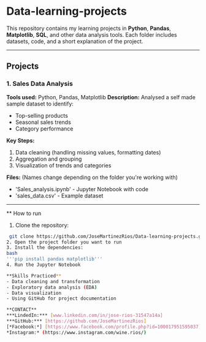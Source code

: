 # Data-learning-projects
This repository contains my learning projects in **Python**, **Pandas**, **Matplotlib**, **SQL**, and other data analysis tools.
Each folder includes datasets, code, and a short explanation of the project.

---

## Projects

### 1. Sales Data Analysis
**Tools used:** Python, Pandas, Matplotlib
**Description:**
Analysed a self made sample dataset to identify:
- Top-selling products
- Seasonal sales trends
- Category performance

**Key Steps:**
1. Data cleaning (handling missing values, formatting dates)
2. Aggregation and grouping
3. Visualization of trends and categories

**Files:**
(Names change depending on the folder you're working with)
- 'Sales_analysis.ipynb' - Jupyter Notebook with code 
- 'sales_data.csv' - Example dataset

--- 

** How to run
1. Clone the repository:
  ```bash
   git clone https://github.com/JoseMartinezRios/Data-learning-projects.git
2. Open the project folder you want to run
3. Install the dependencies:
  bash
  '''pip install pandas matplotlib'''
4. Run the Jupyter Notebook

**Skills Practiced**
- Data cleaning and transformation
- Exploratory data analysis (EDA)
- Data visualization
- Using GitHub for project documentation

**CONTACT**
***LindedIn:*** [www.linkedin.com/in/jose-rios-31547a14a]
***GitHub:*** [https://github.com/JoseMartinezRios]
[*Facebook:*] [https://www.facebook.com/profile.php?id=100017951595037]
*Instagram:* (https://www.instagram.com/wine.rios/)
